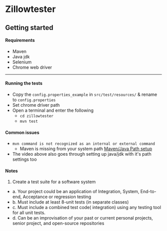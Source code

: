 # Zillowtester

## Getting started

#### Requirements

- Maven
- Java jdk
- Selenium
- Chrome web driver

---

#### Running the tests

- Copy the `config.properties_example` in `src/test/resources/` & rename to `config.properties`
- Set chrome driver path
- Open a terminal and enter the following
    - `cd zillowtester`
    - `mvn test`

#### Common issues

- `mvn command is not recognized as an internal or external command`
    - Maven is missing from your system
      path [Maven/Java Path setup](https://www.youtube.com/watch?v=RfCWg5ay5B0https://www.youtube.com/watch?v=RfCWg5ay5B0)
- The video above also goes through setting up java/jdk with it's path settings too

#### Notes

1. Create a test suite for a software system

- a. Your project could be an application of Integration, System, End-to-end, Acceptance or
  regression testing
- b. Must include at least 8-unit tests (in separate classes)
- c. Must include a combined test code( integration) using any testing tool for all unit tests.
- d. Can be an improvisation of your past or current personal projects, senior project, and
  open-source repositories
